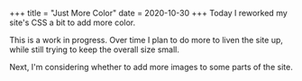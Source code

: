 +++
title = "Just More Color"
date = 2020-10-30
+++
Today I reworked my site's CSS a bit to add more color.

This is a work in progress. Over time I plan to do more
to liven the site up, while still trying to keep the
overall size small.

Next, I'm considering whether to add more images to some
parts of the site.
